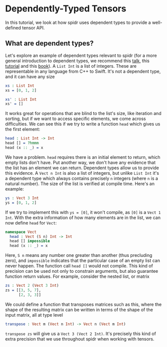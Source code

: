 <!--
Copyright (C) 2025  Joel Berkeley

This program is free software: you can redistribute it and/or modify
it under the terms of the GNU Affero General Public License as published
by the Free Software Foundation, either version 3 of the License, or
(at your option) any later version.

This program is distributed in the hope that it will be useful,
but WITHOUT ANY WARRANTY; without even the implied warranty of
MERCHANTABILITY or FITNESS FOR A PARTICULAR PURPOSE.  See the
GNU Affero General Public License for more details.

You should have received a copy of the GNU Affero General Public License
along with this program.  If not, see <https://www.gnu.org/licenses/>.
-->
# Dependently-Typed Tensors

In this tutorial, we look at how spidr uses dependent types to provide a well-defined tensor API.

## What are dependent types?

Let's explore an example of dependent types relevant to spidr (for a more general introduction to dependent types, we recommend this [talk](https://www.youtube.com/watch?v=mOtKD7ml0NU), this [tutorial](https://github.com/stefan-hoeck/idris2-tutorial) and this [book](https://www.manning.com/books/type-driven-development-with-idris)). A `List Int` is a list of integers. These are representable in any language from C++ to Swift. It's not a dependent type, and it can have any size
<!-- idris
import Data.Vect
-->
```idris
xs : List Int
xs = [0, 1, 2]

xs' : List Int
xs' = []
```
It works great for operations that are blind to the list's size, like iteration and sorting, but if we want to access specific elements, we come across difficulties. We can see this if we try to write a function `head` which gives us the first element:
```idris
head : List Int -> Int
head [] = ?hmmm
head (x :: _) = x
```
We have a problem. `head` requires there is an initial element to return, which empty lists don't have. Put another way, we don't have any evidence that the list has an element we can return. Dependent types allow us to provide this evidence. A `Vect n Int` is also a list of integers, but unlike `List Int` it's a dependent type which always contains precisely `n` integers (where `n` is a natural number). The size of the list is verified at compile time. Here's an example:
```idris
ys : Vect 3 Int
ys = [0, 1, 2]
```
If we try to implement this with `ys = [0]`, it won't compile, as `[0]` is a `Vect 1 Int`. With the extra information of how many elements are in the list, we can now define `head` for `Vect`:
```idris
namespace Vect
  head : Vect (S n) Int -> Int
  head [] impossible
  head (x :: _) = x
```
Here, `S n` means any number one greater than another (thus precluding zero), and `impossible` indicates that the particular case of an empty list can never happen. The function call `head []` would not compile. This kind of precision can be used not only to constrain arguments, but also guarantee function return values. For example, consider the nested list, or matrix
```idris
zs : Vect 2 (Vect 3 Int)
zs = [[3, 5, 7],
      [2, 3, 3]]
```
We could define a function that transposes matrices such as this, where the shape of the resulting matrix can be written in terms of the shape of the input matrix, all at type level
```idris
transpose : Vect m (Vect n Int) -> Vect n (Vect m Int)
```
`transpose zs` will give us a `Vect 3 (Vect 2 Int)`. It's precisely this kind of extra precision that we use throughout spidr when working with tensors.

<!-- idris
main : IO ()
-->
